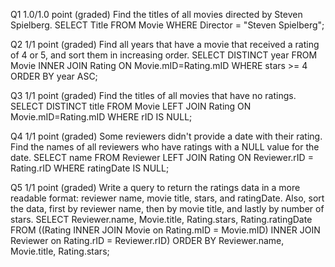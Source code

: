Q1
1.0/1.0 point (graded)
Find the titles of all movies directed by Steven Spielberg. 
SELECT Title FROM Movie
WHERE Director = "Steven Spielberg";

Q2
1/1 point (graded)
Find all years that have a movie that received a rating of 4 or 5, and sort them in increasing order. 
SELECT DISTINCT year FROM Movie
INNER JOIN Rating ON Movie.mID=Rating.mID
WHERE stars >= 4
ORDER BY year ASC;

Q3
1/1 point (graded)
Find the titles of all movies that have no ratings. 
SELECT DISTINCT title FROM Movie
LEFT JOIN Rating ON Movie.mID=Rating.mID
WHERE rID IS NULL;

Q4
1/1 point (graded)
Some reviewers didn't provide a date with their rating. Find the names of all reviewers who have ratings with a NULL value for the date. 
SELECT name FROM Reviewer
LEFT JOIN Rating ON Reviewer.rID = Rating.rID
WHERE ratingDate IS NULL;

Q5
1/1 point (graded)
Write a query to return the ratings data in a more readable format: reviewer name, movie title, stars, and ratingDate. Also, sort the data, first by reviewer name, then by movie title, and lastly by number of stars. 
SELECT Reviewer.name, Movie.title, Rating.stars, Rating.ratingDate  FROM ((Rating
INNER JOIN Movie on Rating.mID = Movie.mID)
INNER JOIN Reviewer on Rating.rID = Reviewer.rID)
ORDER BY Reviewer.name, Movie.title, Rating.stars;